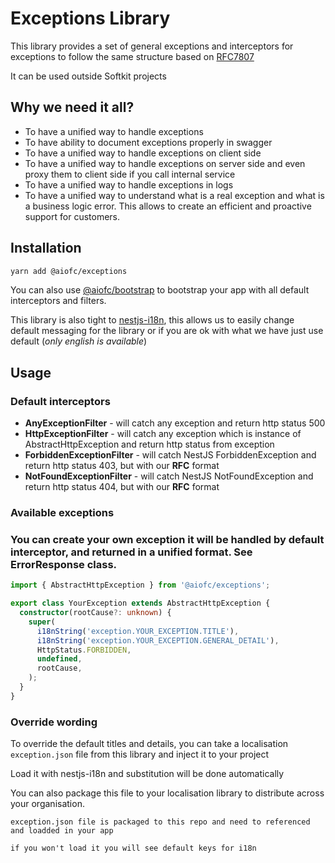 # Exceptions Library

This library provides a set of general exceptions and interceptors for exceptions to follow the same structure based on [RFC7807](https://www.rfc-editor.org/rfc/rfc7807#section-3.1)

It can be used outside Softkit projects

## Why we need it all?

- To have a unified way to handle exceptions
- To have ability to document exceptions properly in swagger
- To have a unified way to handle exceptions on client side
- To have a unified way to handle exceptions on server side and even proxy them to client side if you call internal service
- To have a unified way to handle exceptions in logs
- To have a unified way to understand what is a real exception and what is a business logic error. This allows to create an efficient and proactive support for customers.

## Installation

```bash
yarn add @aiofc/exceptions
```

You can also use [@aiofc/bootstrap](https://www.npmjs.com/package/@aiofc/bootstrap) to bootstrap your app with all default interceptors and filters.

This library is also tight to [nestjs-i18n](https://www.npmjs.com/package/nestjs-i18n), this allows us to easily change default messaging for the library or if you are ok with what we have just use default (*only english is available*)


## Usage


### Default interceptors

- **AnyExceptionFilter** - will catch any exception and return http status 500
- **HttpExceptionFilter** - will catch any exception which is instance of AbstractHttpException and return http status from exception
- **ForbiddenExceptionFilter** - will catch NestJS ForbiddenException and return http status 403, but with our **RFC** format
- **NotFoundExceptionFilter** - will catch NestJS NotFoundException and return http status 404, but with our **RFC** format

### Available exceptions




### You can create your own exception it will be handled by default interceptor, and returned in a unified format. See ErrorResponse class.

```typescript
import { AbstractHttpException } from '@aiofc/exceptions';

export class YourException extends AbstractHttpException {
  constructor(rootCause?: unknown) {
    super(
      i18nString('exception.YOUR_EXCEPTION.TITLE'),
      i18nString('exception.YOUR_EXCEPTION.GENERAL_DETAIL'),
      HttpStatus.FORBIDDEN,
      undefined,
      rootCause,
    );
  }
}
```

### Override wording

To override the default titles and details, you can take a localisation `exception.json` file from this library and inject it to your project

Load it with nestjs-i18n and substitution will be done automatically

You can also package this file to your localisation library to distribute across your organisation.


```
exception.json file is packaged to this repo and need to referenced and loadded in your app

if you won't load it you will see default keys for i18n
```




